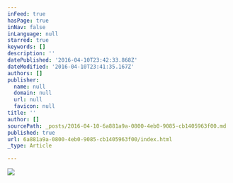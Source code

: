 ```yaml
---
inFeed: true
hasPage: true
inNav: false
inLanguage: null
starred: true
keywords: []
description: ''
datePublished: '2016-04-10T23:42:33.868Z'
dateModified: '2016-04-10T23:41:35.167Z'
authors: []
publisher:
  name: null
  domain: null
  url: null
  favicon: null
title: ''
author: []
sourcePath: _posts/2016-04-10-6a881a9a-0800-4eb0-9085-cb1405963f00.md
published: true
url: 6a881a9a-0800-4eb0-9085-cb1405963f00/index.html
_type: Article

---
```

![](https://the-grid-user-content.s3-us-west-2.amazonaws.com/00752a0f-9f7a-4cf4-84d2-2dad2c7e5dd9.png)